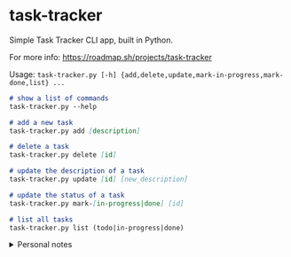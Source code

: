 # task-tracker
Simple Task Tracker CLI app, built in Python.

For more info: https://roadmap.sh/projects/task-tracker

Usage: `task-tracker.py [-h] {add,delete,update,mark-in-progress,mark-done,list} ...`

```md
# show a list of commands
task-tracker.py --help

# add a new task
task-tracker.py add [description]

# delete a task
task-tracker.py delete [id]

# update the description of a task
task-tracker.py update [id] [new_description]

# update the status of a task
task-tracker.py mark-[in-progress|done] [id]

# list all tasks
task-tracker.py list (todo|in-progress|done)
```

<details>
<summary>Personal notes</summary>
<ul>
    <li> This was my first project done outside of CS50 and CS50P
    <li> Total time taken: 15h
</ul>
</details>